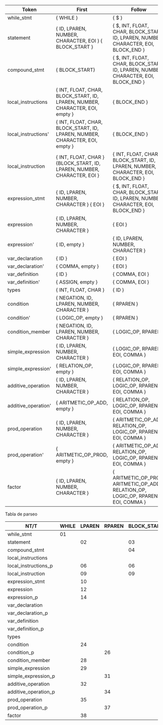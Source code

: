 | Token               | First                                                                        | Follow                                                                              |
| ------------------- | ---------------------------------------------------------------------------- | ----------------------------------------------------------------------------------- |
| while_stmt          | { WHILE }                                                                    | { $ }                                                                               |
| statement           | { ID, LPAREN, NUMBER, CHARACTER, EOI } { BLOCK_START }                       | { $, INT, FLOAT, CHAR, BLOCK_START, ID, LPAREN, NUMBER, CHARACTER, EOI, BLOCK_END } |
| compound_stmt       | { BLOCK_START}                                                               | { $, INT, FLOAT, CHAR, BLOCK_START, ID, LPAREN, NUMBER, CHARACTER, EOI, BLOCK_END } |
| local_instructions  | { INT, FLOAT, CHAR, BLOCK_START, ID, LPAREN, NUMBER, CHARACTER, EOI, empty } | { BLOCK_END }                                                                       |
| local_instructions' | { INT, FLOAT, CHAR, BLOCK_START, ID, LPAREN, NUMBER, CHARACTER, EOI, empty } | { BLOCK_END }                                                                       |
| local_instruction   | { INT, FLOAT, CHAR } {BLOCK_START, ID, LPAREN, NUMBER, CHARACTER, EOI }      | { INT, FLOAT, CHAR, BLOCK_START, ID, LPAREN, NUMBER, CHARACTER, EOI, BLOCK_END }    |
| expression_stmt     | { ID, LPAREN, NUMBER, CHARACTER } { EOI }                                    | { $, INT, FLOAT, CHAR, BLOCK_START, ID, LPAREN, NUMBER, CHARACTER, EOI, BLOCK_END } |
| expression          | { ID, LPAREN, NUMBER, CHARACTER }                                            | { EOI }                                                                             |
| expression'         | { ID, empty }                                                                | { ID, LPAREN, NUMBER, CHARACTER }                                                   |
| var_declaration     | { ID }                                                                       | { EOI }                                                                             |
| var_declaration'    | { COMMA, empty }                                                             | { EOI }                                                                             |
| var_definition      | { ID }                                                                       | { COMMA, EOI }                                                                      |
| var_definition'     | { ASSIGN, empty }                                                            | { COMMA, EOI }                                                                      |
| types               | { INT, FLOAT, CHAR }                                                         | { ID }                                                                              |
| condition           | { NEGATION, ID, LPAREN, NUMBER, CHARACTER }                                  | { RPAREN }                                                                          |
| condition'          | { LOGIC_OP, empty }                                                          | { RPAREN }                                                                          |
| condition_member    | { NEGATION, ID, LPAREN, NUMBER, CHARACTER }                                  | { LOGIC_OP, RPAREN }                                                                |
| simple_expression   | { ID, LPAREN, NUMBER, CHARACTER }                                            | { LOGIC_OP, RPAREN, EOI, COMMA }                                                    |
| simple_expression'  | { RELATION_OP, empty }                                                       | { LOGIC_OP, RPAREN, EOI, COMMA }                                                    |
| additive_operation  | { ID, LPAREN, NUMBER, CHARACTER }                                            | { RELATION_OP, LOGIC_OP, RPAREN, EOI, COMMA }                                       |
| additive_operation' | { ARITMETIC_OP_ADD, empty }                                                  | { RELATION_OP, LOGIC_OP, RPAREN, EOI, COMMA }                                       |
| prod_operation      | { ID, LPAREN, NUMBER, CHARACTER }                                            | { ARITMETIC_OP_ADD, RELATION_OP, LOGIC_OP, RPAREN, EOI, COMMA }                     |
| prod_operation'     | { ARITMETIC_OP_PROD, empty }                                                 | { ARITMETIC_OP_ADD, RELATION_OP, LOGIC_OP, RPAREN, EOI, COMMA }                     |
| factor              | { ID, LPAREN, NUMBER, CHARACTER }                                            | { ARITMETIC_OP_PROD, ARITMETIC_OP_ADD, RELATION_OP, LOGIC_OP, RPAREN, EOI, COMMA }  |

Tabla de parseo

| NT/T                 | WHILE | LPAREN | RPAREN | BLOCK_START | BLOCK_END | EOI | ID  | ASSIGN | COMMA | INT | FLOAT | CHAR | NEGATION | RELATION_OP | ARITMETIC_OP_ADD | ARITMETIC_OP_PROD | LOGIC_OP | NUMBER | CHARACTER | $   |
| -------------------- | ----- | ------ | ------ | ----------- | --------- | --- | --- | ------ | ----- | --- | ----- | ---- | -------- | ----------- | ---------------- | ----------------- | -------- | ------ | --------- | --- |
| while_stmt           | 01    |        |        |             |           |     |     |        |       |     |       |      |          |             |                  |                   |          |        |           |     |
| statement            |       | 02     |        | 03          |           | 02  | 02  |        |       |     |       |      |          |             |                  |                   |          | 02     | 02        |     |
| compound_stmt        |       |        |        | 04          |           |     |     |        |       |     |       |      |          |             |                  |                   |          |        |           |     |
| local_instructions   |       |        |        |             | 05        |     |     |        |       |     |       |      |          |             |                  |                   |          |        |           | 05  |
| local_instructions_p |       | 06     |        | 06          | 07        | 06  | 06  |        |       | 06  | 06    | 06   |          |             |                  |                   |          | 06     | 06        | 07  |
| local_instruction    |       | 09     |        | 09          |           | 09  | 09  |        |       | 08  | 08    | 08   |          |             |                  |                   |          | 09     | 09        |     |
| expression_stmt      |       | 10     |        |             |           | 11  | 10  |        |       |     |       |      |          |             |                  |                   |          | 10     | 10        |     |
| expression           |       | 12     |        |             |           |     | 12  |        |       |     |       |      |          |             |                  |                   |          | 12     | 12        |     |
| expression_p         |       | 14     |        |             |           |     | 13  |        |       |     |       |      |          |             |                  |                   |          | 14     | 14        | 14  |
| var_declaration      |       |        |        |             |           |     | 15  |        |       |     |       |      |          |             |                  |                   |          |        |           |     |
| var_declaration_p    |       |        |        |             |           | 17  |     |        | 16    |     |       |      |          |             |                  |                   |          |        |           | 17  |
| var_definition       |       |        |        |             |           |     | 18  |        |       |     |       |      |          |             |                  |                   |          |        |           |     |
| var_definition_p     |       |        |        |             |           | 20  |     | 19     | 20    |     |       |      |          |             |                  |                   |          |        |           | 20  |
| types                |       |        |        |             |           |     |     |        |       | 21  | 22    | 23   |          |             |                  |                   |          |        |           |     |
| condition            |       | 24     |        |             |           |     | 24  |        |       |     |       |      | 24       |             |                  |                   |          | 24     | 24        |     |
| condition_p          |       |        | 26     |             |           |     |     |        |       |     |       |      |          |             |                  |                   | 25       |        |           | 26  |
| condition_member     |       | 28     |        |             |           |     | 28  |        |       |     |       |      | 27       |             |                  |                   |          | 28     | 28        |     |
| simple_expression    |       | 29     |        |             |           |     | 29  |        |       |     |       |      |          |             |                  |                   |          | 29     | 29        |     |
| simple_expression_p  |       |        | 31     |             |           | 31  |     |        | 31    |     |       |      |          | 30          |                  |                   | 31       |        |           | 31  |
| additive_operation   |       | 32     |        |             |           |     | 32  |        |       |     |       |      |          |             |                  |                   |          | 32     | 32        |     |
| additive_operation_p |       |        | 34     |             |           | 34  |     |        | 34    |     |       |      |          | 34          | 33               |                   | 34       |        |           | 34  |
| prod_operation       |       | 35     |        |             |           |     | 35  |        |       |     |       |      |          |             |                  |                   |          | 35     | 35        |     |
| prod_operation_p     |       |        | 37     |             |           | 37  |     |        | 37    |     |       |      |          | 37          | 37               | 36                | 37       |        |           | 37  |
| factor               |       | 38     |        |             |           |     | 39  |        |       |     |       |      |          |             |                  |                   |          | 40     | 41        |     |